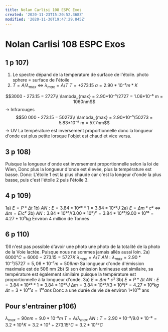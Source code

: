 ```yaml
---
title: Nolan Carlisi 108 ESPC Exos
created: '2020-11-23T15:20:52.368Z'
modified: '2020-11-30T19:47:29.845Z'
---
```


# Nolan Carlisi 108 ESPC Exos

## 1 p 107)
1) Le spectre dépand de la temperature de surface de l'étoile.
photo sphere = surface de l'étoile
2) $T = A/\lambda_{max}$ <=> $\lambda_{max} = A/T$
  $T =  + 273.15$
  $a = 2.90*10⁻³ m*K$

  $$3000 - 273.15 = 2727\\ \lambda_{max} = 2.90*10⁻³/2727 = 1.06*10⁻⁶ m = 1060nm$$ -> Infrarouges
  $$50 000 - 273.15 = 50273\\ \lambda_{max} = 2.90*10⁻³/50273 = 5.83*10⁻⁸ m = 57.7nm$$ -> UV
La température est inversement proportionnelle donc la longueur d'onde est plus petite lorsque l'objet est chaud et vice versa.

## 3 p 108)
Puisque la longueur d'onde est inversement proportionnelle selon la loi de Wien, Donc plus la longueur d'onde est élevée, plus la température est basse. Donc: 
L'étoile 1 est la plus chaude car c'est la longeur d'onde la plus basse, puis c'est l'étoile 2 puis l'étoile 3.

## 4 p 109) 

1a) $E = P * \Delta t$
1b) $AN: E = 3.84 * 10²⁶ * 1 = 3.84 * 10²⁶ J$
2a) $E=\Delta m* c²$ <=> $\Delta m=E/ c²$
2b) $AN: 3.84*10²⁶ / (3.00*10⁸)² = 3.84*10²⁶ / 9.00*10¹⁶ = 4.27*10⁹ kg$
Environ 4 million de Tonnes


## 6 p 110)

1)Il n'est pas possible d'avoir une photo une photo de la totalité de la photo de la Voie lactée. Puisque nous ne sommes jamais allés aussi loin.
2a) $6000°C = 6000-273.15 = 5727K$
$\lambda_{max} = A/T$
$AN: \lambda_{max} = 2.90*10⁻³/5727 = 5,06*10⁻⁷ m = 506nm$
Sa longueur d'onde d'émission maximale est de 506 nm
2b) Si son émission lumineuse est similaire, sa température est également similaire puisque la température est proportionnelle à la longueur d'onde.
3a) $E = \Delta m * c²$
3b) $E = P * \Delta t$
$AN: E = 3.84*10²⁶ * 1 = 3.84*10²⁶J$
$\Delta m = 3.84*10²⁶ / (3*10⁸)² = 4.27*10⁹ kg$
$\Delta t = 3*10¹⁷s = 1¹⁰ ans$
Donc a une durée de vie de environ 1*10¹⁰ ans


## Pour s'entrainer p106)
$\lambda_{max} = 90nm = 9.0*10⁻⁸ m$
$T = A/\lambda_{max}$
$AN: T = 2.90*10⁻³ / 9.0*10⁻⁸ = 3.2*10⁴ K =3.2*10⁴+ 273.15 °C = 3.2*10⁴°C$



